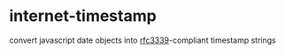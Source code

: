 # internet-timestamp

convert javascript date objects into
[rfc3339](http://www.faqs.org/rfcs/rfc3339.html)-compliant timestamp strings

# 
